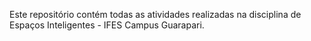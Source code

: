 Este repositório contém todas as atividades realizadas na disciplina de Espaços Inteligentes - IFES Campus Guarapari.
